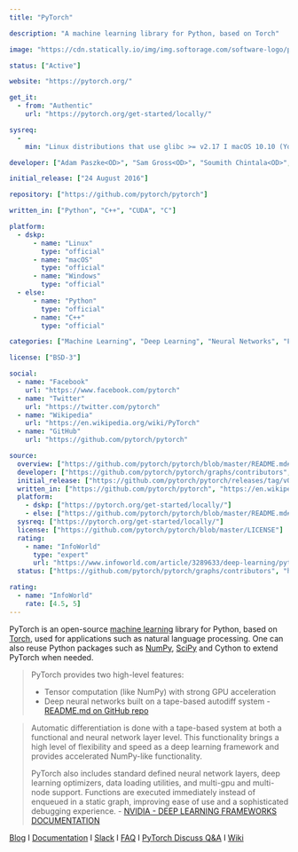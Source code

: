```yaml
---
title: "PyTorch"

description: "A machine learning library for Python, based on Torch"

image: "https://cdn.statically.io/img/img.softorage.com/software-logo/pytorch.png?h=80"

status: ["Active"]

website: "https://pytorch.org/"

get_it:
  - from: "Authentic"
    url: "https://pytorch.org/get-started/locally/"

sysreq:
  -
    min: "Linux distributions that use glibc >= v2.17 I macOS 10.10 (Yosemite) or above I Windows 7 and greater; Windows 10 or greater recommended, Windows Server 2008 r2 and greater"

developer: ["Adam Paszke<OD>", "Sam Gross<OD>", "Soumith Chintala<OD>", "Gregory Chanan<OD>", "Community"]

initial_release: ["24 August 2016"]

repository: ["https://github.com/pytorch/pytorch"]

written_in: ["Python", "C++", "CUDA", "C"]

platform:
  - dskp:
      - name: "Linux"
        type: "official"
      - name: "macOS"
        type: "official"
      - name: "Windows"
        type: "official"
  - else:
      - name: "Python"
        type: "official"
      - name: "C++"
        type: "official"

categories: ["Machine Learning", "Deep Learning", "Neural Networks", "Framework"]

license: ["BSD-3"]

social:
  - name: "Facebook"
    url: "https://www.facebook.com/pytorch"
  - name: "Twitter"
    url: "https://twitter.com/pytorch"
  - name: "Wikipedia"
    url: "https://en.wikipedia.org/wiki/PyTorch"
  - name: "GitHub"
    url: "https://github.com/pytorch/pytorch"

source:
  overview: ["https://github.com/pytorch/pytorch/blob/master/README.md#more-about-pytorch", "http://dl4nlp.info/en/latest/", "https://pytorch.org/", "https://github.com/pytorch/pytorch/blob/master/README.md", "https://docs.nvidia.com/deeplearning/dgx/pytorch-release-notes/overview.html"]
  developer: ["https://github.com/pytorch/pytorch/graphs/contributors", "https://en.wikipedia.org/w/index.php?title=PyTorch&oldid=881109145"]
  initial_release: ["https://github.com/pytorch/pytorch/releases/tag/v0.1.1"]
  written_in: ["https://github.com/pytorch/pytorch", "https://en.wikipedia.org/w/index.php?title=PyTorch&oldid=881109145"]
  platform:
    - dskp: ["https://pytorch.org/get-started/locally/"]
    - else: ["https://github.com/pytorch/pytorch/blob/master/README.md#extensions-without-pain", "https://github.com/pytorch/pytorch/blob/master/README.md#python-first"]
  sysreq: ["https://pytorch.org/get-started/locally/"]
  license: ["https://github.com/pytorch/pytorch/blob/master/LICENSE"]
  rating:
    - name: "InfoWorld"
      type: "expert"
      url: "https://www.infoworld.com/article/3289633/deep-learning/pytorch-review-a-deep-learning-framework-built-for-speed.html"
  status: ["https://github.com/pytorch/pytorch/graphs/contributors", "https://pytorch.org/blog/"]

rating:
  - name: "InfoWorld"
    rate: [4.5, 5]
---
```

  PyTorch is an open-source [machine learning](/categories/machine-learning) library for Python, based on [Torch](/software/torch/), used for applications such as natural language processing. One can also reuse Python packages such as [NumPy](/software/numpy/), [SciPy](/software/scipy-library/) and Cython to extend PyTorch when needed.
  
  > PyTorch provides two high-level features:
  > 
  > * Tensor computation (like NumPy) with strong GPU acceleration
  > * Deep neural networks built on a tape-based autodiff system
  > \- [README.md on GitHub repo](https://github.com/pytorch/pytorch/blob/master/README.md)
  
  > Automatic differentiation is done with a tape-based system at both a functional and neural network layer level. This functionality brings a high level of flexibility and speed as a deep learning framework and provides accelerated NumPy-like functionality.
  > 
  > PyTorch also includes standard defined neural network layers, deep learning optimizers, data loading utilities, and multi-gpu and multi-node support. Functions are executed immediately instead of enqueued in a static graph, improving ease of use and a sophisticated debugging experience.
  > \- [NVIDIA - DEEP LEARNING FRAMEWORKS DOCUMENTATION](https://docs.nvidia.com/deeplearning/dgx/pytorch-release-notes/overview.html)
  
  [Blog](https://pytorch.org/blog) I [Documentation](https://pytorch.org/docs) I [Slack](https://pytorch.slack.com/) I [FAQ](https://pytorch.org/docs/stable/notes/faq.html) I [PyTorch Discuss Q&A](https://discuss.pytorch.org/) I [Wiki](https://github.com/pytorch/pytorch/wiki)


